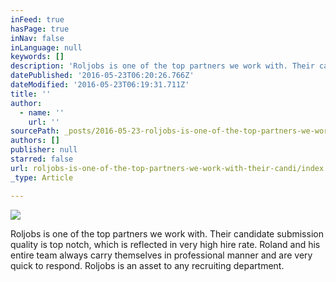 ```yaml
---
inFeed: true
hasPage: true
inNav: false
inLanguage: null
keywords: []
description: 'Roljobs is one of the top partners we work with. Their candidate submission quality is top notch, which is reflected in very high hire rate. Roland and his entire team always carry themselves in professional manner and are very quick to respond. Roljobs is an asset to any recruiting department.'
datePublished: '2016-05-23T06:20:26.766Z'
dateModified: '2016-05-23T06:19:31.711Z'
title: ''
author:
  - name: ''
    url: ''
sourcePath: _posts/2016-05-23-roljobs-is-one-of-the-top-partners-we-work-with-their-candi.md
authors: []
publisher: null
starred: false
url: roljobs-is-one-of-the-top-partners-we-work-with-their-candi/index.html
_type: Article

---
```

![](https://the-grid-user-content.s3-us-west-2.amazonaws.com/2f69d698-9739-4d79-9b36-30c7ac026b32.jpg)

Roljobs is one of the top partners we work with. Their candidate submission quality is top notch, which is reflected in very high hire rate. Roland and his entire team always carry themselves in professional manner and are very quick to respond. Roljobs is an asset to any recruiting department.